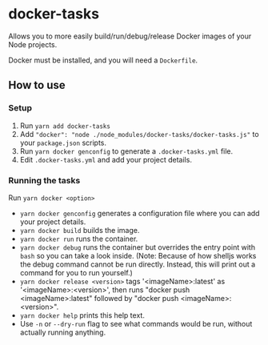 # docker-tasks

Allows you to more easily build/run/debug/release Docker images of your Node projects.

Docker must be installed, and you will need a `Dockerfile`.

## How to use

### Setup

1. Run `yarn add docker-tasks`
2. Add `"docker": "node ./node_modules/docker-tasks/docker-tasks.js"` to your `package.json` scripts.
3. Run `yarn docker genconfig` to generate a `.docker-tasks.yml` file.
4. Edit `.docker-tasks.yml` and add your project details.

### Running the tasks

Run `yarn docker <option>`

- `yarn docker genconfig` generates a configuration file where you can add your project details.
- `yarn docker build` builds the image.
- `yarn docker run` runs the container.
- `yarn docker debug` runs the container but overrides the entry point with `bash` so you can take a look inside. (Note: Because of how shelljs works the debug command cannot be run directly. Instead, this will print out a command for you to run yourself.)
- `yarn docker release <version>` tags '&lt;imageName&gt;:latest' as '&lt;imageName&gt;:&lt;version&gt;', then runs "docker push &lt;imageName&gt;:latest" followed by "docker push &lt;imageName&gt;:&lt;version&gt;".
- `yarn docker help` prints this help text.
- Use `-n` or `--dry-run` flag to see what commands would be run, without actually running anything.
